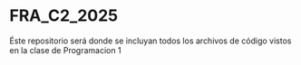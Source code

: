 # FRA_C2_2025
Éste repositorio será donde se incluyan todos los archivos de código vistos en la clase de Programacion 1
